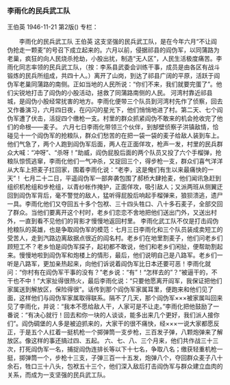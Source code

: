 ### 李雨化的民兵武工队
王伯英
1946-11-21
第2版()
专栏：

　　李雨化的民兵武工队
    王伯英
    这支坚强的民兵武工队，是在今年六月“不让阎伪抢走一颗麦”的号召下成立起来的。六月以前，侵据祁县的阎伪军，以同蒲路为老巢，疯狂的向人民烧杀抢劫，小股出扰，制造“无人区”，人民生活极度痛苦。李雨化同志率领的民兵武工队，（按：李系县武委会训练干事，成员是由各区有战斗锻炼的民兵所组成，共四十人。）离开了山岗，到达了祁县广阔的平原，活跃于阎伪军老巢同蒲路的南侧。正如当地的人民所说：“你们不来，我们就要完蛋了”。他们尖锐地打击了阎伪的小股活动，拯救了同蒲路南侧的人民。
    河湾村靠近祁县城，是阎伪小股经常扰害的地方。李雨化便带三个队员到河湾村先作了侦察，回去又作番演习，六月四日夜，在闪闪的星光下，他们悄悄地进了村。第二天、七个阎伪军遭了伏击，活捉四个缴枪一支。村里的群众抓紧阎伪不敢来的机会抢收完了他们的命根——麦子。
    六月七日李雨化带领三个伙伴，到郜壁侦察子洪镇敌情，恰碰见十一个阎伪军的抢粮队，群众们愁苦的在把一袋一袋的麦子给敌人装到车上。他们气急了，两个人跑到阎伪军后面，两人在正面佯攻，枪声一发，村里的民兵群众大喊：“冲呀”、“杀呀！”助威，阎伪屁股后面的两个队员又投了六个手榴弹，抢粮队惊慌逃窜，李雨化他们一气冲杀，又捉回三个，得步枪一支，群众们喜气洋洋从大车上把麦子扛回家，围着李雨化说：“老李，这是俺们有生以来最痛快的一天”！
    七月二十二日，平遥阎伪军一部奔袭包围了郝桥大肆抢麦，他们闻讯急赶到组织机枪组和步枪组，以青纱帐作掩护，正面佯攻，吸引敌人；又派两班从侧翼迂回到阎伪军背后，毫不警觉的敌人，猛听得屁股后响起手榴弹来，狼狈溃逃，遗尸一具。李雨化他们又夺回五十多个包袱、三十四头牲口、八十多石麦子，全部交回了群众。当他们要离开这个村时，老乡们恋恋不舍地把他们送出门外，又送出村外，一直到看不见他们的背影才慢慢地返回村里。
    李雨化武工队不仅是打击阎伪抢粮队的英雄，也是争取阎伪军的模范：七月三日李雨化和三个队员装成卖短工的受苦人，走到汽路边离敌据点很近的阎名村。老乡们在地里割麦子，他们问老乡们顾短工不？老乡怕是阎伪军探子，起初都不敢说，他们和老乡们闲扯，便帮助割起来。慢慢地啦到阎伪军和炮楼上的情形，最后，他们说明自己是八路军。老乡们一听是八路军，更加亲热起来，向他们诉说着阎伪军比日本还要可恶！李雨化就问：“你村有在阎伪军干事的没有？”老乡说：“有”！“怎样去的”？“被逼干的，不干也不中！”大家扯得很热火，最后李雨化说：“只要他愿离开阎军，我保证把他们家属送到解放区，保险得很”。话传到那个阎伪军家属耳里，便跑来和他们见了面，这样他们与阎伪军家属取得联系。隔不了几天，那个阎伪军×××被家属叫回来见了李雨化，并说：“我本不愿给敌人干，人家可是不让走。”李雨化把他鼓励了一番说：“有决心就行！回去和你一块的人谈谈，能多出来几个更好，我们派人接你们”。阎伪碉堡的人多是被迫抓来的，大家干的很不痛快，经×××一说大家都愿反正，于是五个人扛着一挺机枪一个掷弹筒一支步枪，三百发子弹，八颗炮弹来了解放区。像这样的事还搞过四、五起。
    六、七、八、三个月来，他们共作战三十三次，打死阎伪军一名，捕捉阎伪连排长等以下十七名，争取八名；缴获轻重机枪一挺，掷弹筒一个，步枪十三支，子弹三百一十五发，炮弹八个，夺回群众麦子八十余石，牲口三十八头，包袱五十三个，他们深入敌后打击阎伪军与群众建立血肉的关系，而成为一支坚强的民兵武工队。
